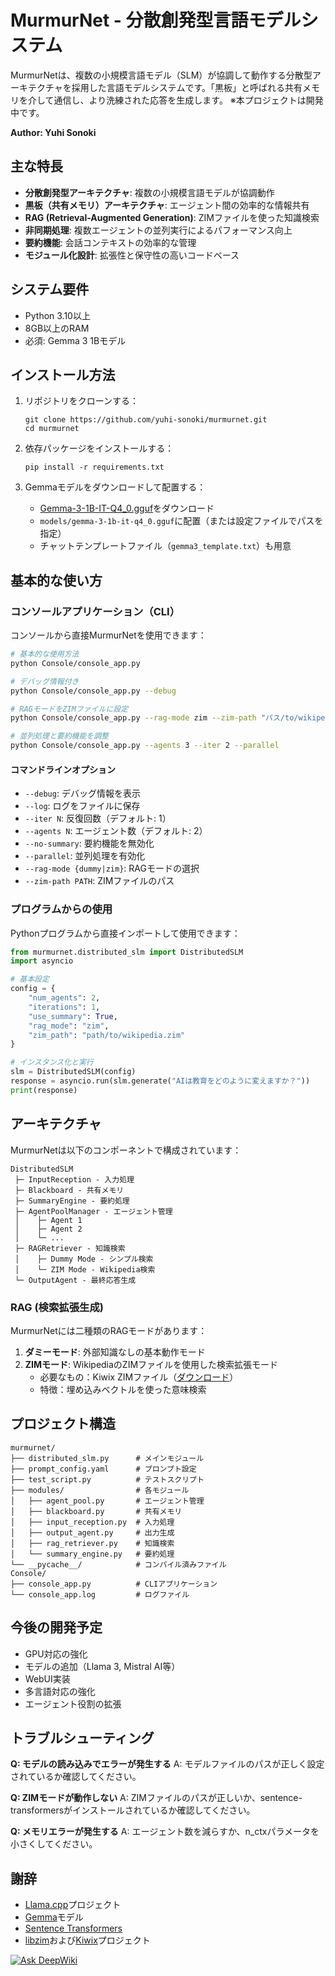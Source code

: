 # MurmurNet - 分散創発型言語モデルシステム

MurmurNetは、複数の小規模言語モデル（SLM）が協調して動作する分散型アーキテクチャを採用した言語モデルシステムです。「黒板」と呼ばれる共有メモリを介して通信し、より洗練された応答を生成します。
※本プロジェクトは開発中です。

**Author: Yuhi Sonoki**

## 主な特長

- **分散創発型アーキテクチャ**: 複数の小規模言語モデルが協調動作
- **黒板（共有メモリ）アーキテクチャ**: エージェント間の効率的な情報共有
- **RAG (Retrieval-Augmented Generation)**: ZIMファイルを使った知識検索
- **非同期処理**: 複数エージェントの並列実行によるパフォーマンス向上
- **要約機能**: 会話コンテキストの効率的な管理
- **モジュール化設計**: 拡張性と保守性の高いコードベース

## システム要件

- Python 3.10以上
- 8GB以上のRAM
- 必須: Gemma 3 1Bモデル

## インストール方法

1. リポジトリをクローンする：
   ```
   git clone https://github.com/yuhi-sonoki/murmurnet.git
   cd murmurnet
   ```

2. 依存パッケージをインストールする：
   ```
   pip install -r requirements.txt
   ```

3. Gemmaモデルをダウンロードして配置する：
   - [Gemma-3-1B-IT-Q4_0.gguf](https://huggingface.co/google/gemma-3-1b-it-qat-q4_0-gguf)をダウンロード
   - `models/gemma-3-1b-it-q4_0.gguf`に配置（または設定ファイルでパスを指定）
   - チャットテンプレートファイル（`gemma3_template.txt`）も用意

## 基本的な使い方

### コンソールアプリケーション（CLI）

コンソールから直接MurmurNetを使用できます：

```bash
# 基本的な使用方法
python Console/console_app.py

# デバッグ情報付き
python Console/console_app.py --debug

# RAGモードをZIMファイルに設定
python Console/console_app.py --rag-mode zim --zim-path "パス/to/wikipedia.zim"

# 並列処理と要約機能を調整
python Console/console_app.py --agents 3 --iter 2 --parallel
```

#### コマンドラインオプション
- `--debug`: デバッグ情報を表示
- `--log`: ログをファイルに保存
- `--iter N`: 反復回数（デフォルト: 1）
- `--agents N`: エージェント数（デフォルト: 2）
- `--no-summary`: 要約機能を無効化
- `--parallel`: 並列処理を有効化
- `--rag-mode {dummy|zim}`: RAGモードの選択
- `--zim-path PATH`: ZIMファイルのパス

### プログラムからの使用

Pythonプログラムから直接インポートして使用できます：

```python
from murmurnet.distributed_slm import DistributedSLM
import asyncio

# 基本設定
config = {
    "num_agents": 2,
    "iterations": 1,
    "use_summary": True,
    "rag_mode": "zim",
    "zim_path": "path/to/wikipedia.zim"
}

# インスタンス化と実行
slm = DistributedSLM(config)
response = asyncio.run(slm.generate("AIは教育をどのように変えますか？"))
print(response)
```

## アーキテクチャ

MurmurNetは以下のコンポーネントで構成されています：

```
DistributedSLM
 ├─ InputReception - 入力処理
 ├─ Blackboard - 共有メモリ
 ├─ SummaryEngine - 要約処理
 ├─ AgentPoolManager - エージェント管理
 │    ├─ Agent 1
 │    ├─ Agent 2
 │    └─ ...
 ├─ RAGRetriever - 知識検索
 │    ├─ Dummy Mode - シンプル検索
 │    └─ ZIM Mode - Wikipedia検索
 └─ OutputAgent - 最終応答生成
```

### RAG (検索拡張生成)

MurmurNetには二種類のRAGモードがあります：

1. **ダミーモード**: 外部知識なしの基本動作モード
2. **ZIMモード**: WikipediaのZIMファイルを使用した検索拡張モード
   - 必要なもの：Kiwix ZIMファイル（[ダウンロード](https://wiki.kiwix.org/wiki/Content)）
   - 特徴：埋め込みベクトルを使った意味検索

## プロジェクト構造

```
murmurnet/
├── distributed_slm.py      # メインモジュール
├── prompt_config.yaml      # プロンプト設定
├── test_script.py          # テストスクリプト
├── modules/                # 各モジュール
│   ├── agent_pool.py       # エージェント管理
│   ├── blackboard.py       # 共有メモリ
│   ├── input_reception.py  # 入力処理
│   ├── output_agent.py     # 出力生成
│   ├── rag_retriever.py    # 知識検索
│   └── summary_engine.py   # 要約処理
└── __pycache__/            # コンパイル済みファイル
Console/
├── console_app.py          # CLIアプリケーション
└── console_app.log         # ログファイル
```

## 今後の開発予定

- GPU対応の強化
- モデルの追加（Llama 3, Mistral AI等）
- WebUI実装
- 多言語対応の強化
- エージェント役割の拡張

## トラブルシューティング

**Q: モデルの読み込みでエラーが発生する**
A: モデルファイルのパスが正しく設定されているか確認してください。

**Q: ZIMモードが動作しない**
A: ZIMファイルのパスが正しいか、sentence-transformersがインストールされているか確認してください。

**Q: メモリエラーが発生する**
A: エージェント数を減らすか、n_ctxパラメータを小さくしてください。



## 謝辞

- [Llama.cpp](https://github.com/ggerganov/llama.cpp)プロジェクト
- [Gemma](https://huggingface.co/google/gemma-3-1b-it-qat-q4_0-gguf)モデル
- [Sentence Transformers](https://www.sbert.net/)
- [libzim](https://github.com/openzim/libzim)および[Kiwix](https://www.kiwix.org/)プロジェクト


[![Ask DeepWiki](https://deepwiki.com/badge.svg)](https://deepwiki.com/enoki003/MurmurNet)
